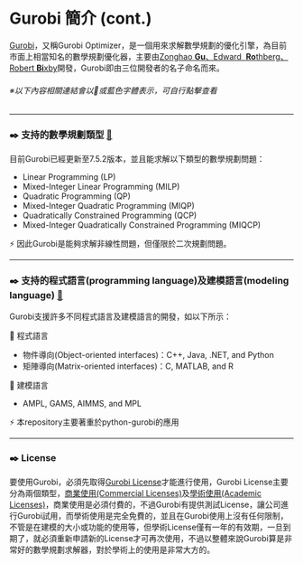 # Gurobi 簡介 (cont.)

[Gurobi](http://www.gurobi.com/index)，又稱Gurobi Optimizer，是一個用來求解數學規劃的優化引擎，為目前市面上相當知名的數學規劃優化器，主要由[Zonghao **Gu**、Edward  **Ro**thberg、Robert **Bi**xby](http://www.gurobi.com/company/management-team)開發，Gurobi即由三位開發者的名子命名而來。
###### ※以下內容相關連結會以:link:或藍色字體表示，可自行點擊查看
-------
### :black_nib: 支持的數學規劃類型 [:link:](http://www.gurobi.com/products/features-benefits)
目前Gurobi已經更新至7.5.2版本，並且能求解以下類型的數學規劃問題：
<br>

- Linear Programming (LP)
- Mixed-Integer Linear Programming (MILP)
- Quadratic Programming (QP)
- Mixed-Integer Quadratic Programming (MIQP)
- Quadratically Constrained Programming (QCP)
- Mixed-Integer Quadratically Constrained Programming (MIQCP)

:zap: 因此Gurobi是能夠求解非線性問題，但僅限於二次規劃問題。

------------
### :black_nib: 支持的程式語言(programming language)及建模語言(modeling language) [:link:](http://www.gurobi.com/products/features-benefits)
Gurobi支援許多不同程式語言及建模語言的開發，如以下所示：

:arrow_down_small: 程式語言
- 物件導向(Object-oriented interfaces)：C++, Java, .NET, and Python
- 矩陣導向(Matrix-oriented interfaces)：C, MATLAB, and R

:arrow_down_small: 建模語言
- AMPL, GAMS, AIMMS, and MPL

:zap: 本repository主要著重於python-gurobi的應用


----------
### :black_nib: License
要使用Gurobi，必須先取得[Gurobi License](http://www.gurobi.com/downloads/licenses/license-center)才能進行使用，Gurobi License主要分為兩個類型，[商業使用(Commercial Licenses)](http://www.gurobi.com/products/licensing-pricing/licensing-overview)及[學術使用(Academic Licenses)](http://www.gurobi.com/academia/academia-center)，商業使用是必須付費的，不過Gurobi有提供測試License，讓公司進行Gurobi試用，而學術使用是完全免費的，並且在Gurobi使用上沒有任何限制，不管是在建模的大小或功能的使用等，但學術License僅有一年的有效期，一旦到期了，就必須重新申請新的License才可再次使用，不過以整體來說Gurobi算是非常好的數學規劃求解器，對於學術上的使用是非常大方的。
